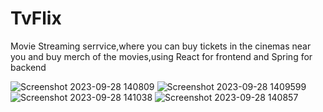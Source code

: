 # TvFlix
Movie Streaming serrvice,where you can buy tickets in the cinemas near you and buy merch of the movies,using React for frontend and Spring for backend

![Screenshot 2023-09-28 140809](https://github.com/pilatdenis99/TvFlix/assets/108524025/91c918b9-27d0-4676-8abf-1092e2f457cf)
![Screenshot 2023-09-28 1409599](https://github.com/pilatdenis99/TvFlix/assets/108524025/3b4e79fd-46cc-4d85-989b-d365d44115c6)
![Screenshot 2023-09-28 141038](https://github.com/pilatdenis99/TvFlix/assets/108524025/ad424e65-bfe8-4c26-9209-ba375bb4cdaa)
![Screenshot 2023-09-28 140857](https://github.com/pilatdenis99/TvFlix/assets/108524025/40fb17c6-e2a3-4913-8ff2-2261bd140fbf)

